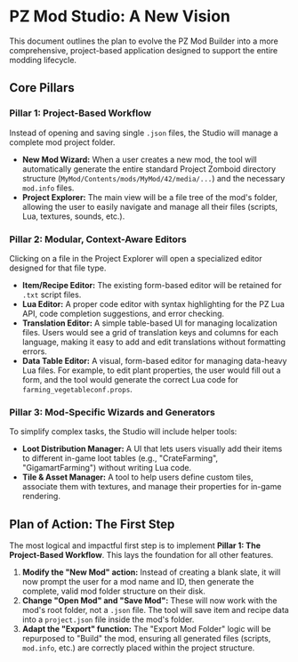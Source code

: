 # PZ Mod Studio: A New Vision

This document outlines the plan to evolve the PZ Mod Builder into a more comprehensive, project-based application designed to support the entire modding lifecycle.

## Core Pillars

### Pillar 1: Project-Based Workflow
Instead of opening and saving single `.json` files, the Studio will manage a complete mod project folder.

*   **New Mod Wizard:** When a user creates a new mod, the tool will automatically generate the entire standard Project Zomboid directory structure (`MyMod/Contents/mods/MyMod/42/media/...`) and the necessary `mod.info` files.
*   **Project Explorer:** The main view will be a file tree of the mod's folder, allowing the user to easily navigate and manage all their files (scripts, Lua, textures, sounds, etc.).

### Pillar 2: Modular, Context-Aware Editors
Clicking on a file in the Project Explorer will open a specialized editor designed for that file type.

*   **Item/Recipe Editor:** The existing form-based editor will be retained for `.txt` script files.
*   **Lua Editor:** A proper code editor with syntax highlighting for the PZ Lua API, code completion suggestions, and error checking.
*   **Translation Editor:** A simple table-based UI for managing localization files. Users would see a grid of translation keys and columns for each language, making it easy to add and edit translations without formatting errors.
*   **Data Table Editor:** A visual, form-based editor for managing data-heavy Lua files. For example, to edit plant properties, the user would fill out a form, and the tool would generate the correct Lua code for `farming_vegetableconf.props`.

### Pillar 3: Mod-Specific Wizards and Generators
To simplify complex tasks, the Studio will include helper tools:

*   **Loot Distribution Manager:** A UI that lets users visually add their items to different in-game loot tables (e.g., "CrateFarming", "GigamartFarming") without writing Lua code.
*   **Tile & Asset Manager:** A tool to help users define custom tiles, associate them with textures, and manage their properties for in-game rendering.

## Plan of Action: The First Step

The most logical and impactful first step is to implement **Pillar 1: The Project-Based Workflow**. This lays the foundation for all other features.

1.  **Modify the "New Mod" action:** Instead of creating a blank slate, it will now prompt the user for a mod name and ID, then generate the complete, valid mod folder structure on their disk.
2.  **Change "Open Mod" and "Save Mod":** These will now work with the mod's root folder, not a `.json` file. The tool will save item and recipe data into a `project.json` file inside the mod's folder.
3.  **Adapt the "Export" function:** The "Export Mod Folder" logic will be repurposed to "Build" the mod, ensuring all generated files (scripts, `mod.info`, etc.) are correctly placed within the project structure.
